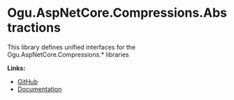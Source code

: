 # Ogu.AspNetCore.Compressions.Abstractions

This library defines unified interfaces for the Ogu.AspNetCore.Compressions.* libraries

**Links:**
- [GitHub](https://github.com/ogulcanturan/Ogu.Compressions)
- [Documentation](https://github.com/ogulcanturan/Ogu.Compressions#readme)